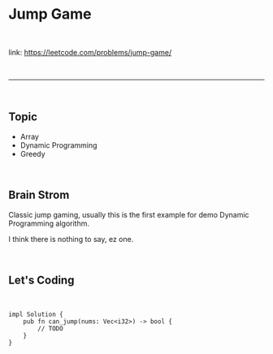 # Jump Game

<br>

link: https://leetcode.com/problems/jump-game/

<br>

---

<br>

## Topic

* Array
* Dynamic Programming
* Greedy

<br>

## Brain Strom

Classic jump gaming, usually this is the first example for demo Dynamic Programming algorithm.

I think there is nothing to say, ez one.

<br>

## Let's Coding

<br>


```
impl Solution {
    pub fn can_jump(nums: Vec<i32>) -> bool {
        // TODO
    }
}
```